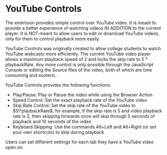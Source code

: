# YouTube Controls

The extension provides simple control over YouTube video. It is meant to provide a better experience of watching videos IN ADDITION to the current player. It is NOT meant to allow users to edit or download YouTube videos, only for them to control playback more easily.

YouTube Controls was originally created to allow college students to watch YouTube webcasts more efficiently. The current YouTube video player allows a maximum playback speed of 2 and locks the skip rate to 5 * playbackRate. Any more control is only possible through the JavaScript Console or editing the Source files of the video, both of which are time consuming and esoteric.

YouTube Controls provides the following functions:
- Play/Pause: Play or Pause the video while using the Browser Action
- Speed Control: Set the exact playback rate of the YouTube video
- Skip Rate Control: Set the skip rate of the YouTube video to $5\*playbackRate$; for example, if the skip rate is 5 and video playback rate is 2, then skipping forwards once will skip through 5 seconds of playback and 10 seconds of the video
- Keyboard Skipping: Use the commands Alt+Left and Alt+Right (or set your own shortcuts) to skip during playback

Users can set different settings for each tab they have a YouTube video open on.
